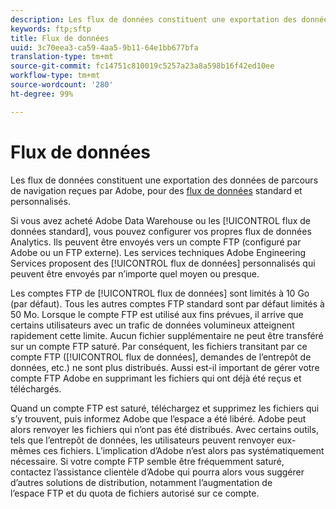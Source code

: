 ```yaml
---
description: Les flux de données constituent une exportation des données de parcours de navigation reçues par Adobe, pour des flux de données standard et personnalisés.
keywords: ftp;sftp
title: Flux de données
uuid: 3c70eea3-ca59-4aa5-9b11-64e1bb677bfa
translation-type: tm+mt
source-git-commit: fc14751c810019c5257a23a8a598b16f42ed10ee
workflow-type: tm+mt
source-wordcount: '280'
ht-degree: 99%

---
```



# Flux de données

Les flux de données constituent une exportation des données de parcours de navigation reçues par Adobe, pour des [flux de données](/help/export/analytics-data-feed/data-feed-overview.md) standard et personnalisés.

Si vous avez acheté Adobe Data Warehouse ou les [!UICONTROL flux de données standard], vous pouvez configurer vos propres flux de données Analytics. Ils peuvent être envoyés vers un compte FTP (configuré par Adobe ou un FTP externe). Les services techniques Adobe Engineering Services proposent des [!UICONTROL flux de données] personnalisés qui peuvent être envoyés par n’importe quel moyen ou presque.

Les comptes FTP de [!UICONTROL flux de données] sont limités à 10 Go (par défaut). Tous les autres comptes FTP standard sont par défaut limités à 50 Mo. Lorsque le compte FTP est utilisé aux fins prévues, il arrive que certains utilisateurs avec un trafic de données volumineux atteignent rapidement cette limite. Aucun fichier supplémentaire ne peut être transféré sur un compte FTP saturé. Par conséquent, les fichiers transitant par ce compte FTP ([!UICONTROL flux de données], demandes de l’entrepôt de données, etc.) ne sont plus distribués. Aussi est-il important de gérer votre compte FTP Adobe en supprimant les fichiers qui ont déjà été reçus et téléchargés.

Quand un compte FTP est saturé, téléchargez et supprimez les fichiers qui s’y trouvent, puis informez Adobe que l’espace a été libéré. Adobe peut alors renvoyer les fichiers qui n’ont pas été distribués. Avec certains outils, tels que l’entrepôt de données, les utilisateurs peuvent renvoyer eux-mêmes ces fichiers. L’implication d’Adobe n’est alors pas systématiquement nécessaire. Si votre compte FTP semble être fréquemment saturé, contactez l’assistance clientèle d’Adobe qui pourra alors vous suggérer d’autres solutions de distribution, notamment l’augmentation de l’espace FTP et du quota de fichiers autorisé sur ce compte.
